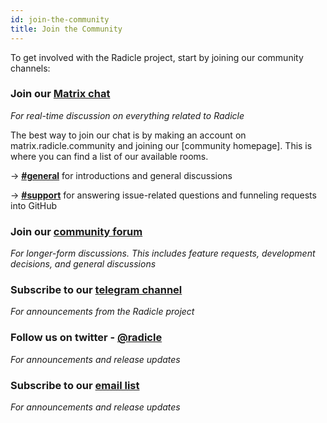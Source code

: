 ```yaml
---
id: join-the-community
title: Join the Community
---
```


To get involved with the Radicle project, start by joining our community channels:

### Join our [Matrix chat][mc]
_For real-time discussion on everything related to Radicle_

The best way to join our chat is by making an account on
matrix.radicle.community and joining our [community homepage]. This is where you
can find a list of our available rooms. 

→ [**#general**][gn] for introductions and general discussions

→ [**#support**][sp] for answering issue-related questions and funneling
requests into GitHub

### Join our [community forum][cf]
_For longer-form discussions. This includes feature requests, development
decisions, and general discussions_

### Subscribe to our [telegram channel][tc]
_For announcements from the Radicle project_

### Follow us on twitter - [@radicle][tl]
_For announcements and release updates_

### Subscribe to our [email list][el] 
_For announcements and release updates_

[mc]: https://matrix.radicle.community/
[sp]: https://matrix.to/#/#support:radicle.community
[gn]: https://matrix.to/#/#general:radicle.community
[ch]: https://matrix.to/#/+home:radicle.community
[cf]: https://radicle.community/
[tl]: https://twitter.com/radicle
[el]: http://eepurl.com/hhHxMX
[tc]: https://t.me/joinchat/AAAAAFI8OTFiRiOWm8nTHg

